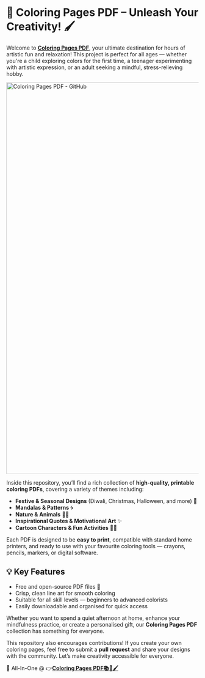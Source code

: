 # 🎨 Coloring Pages PDF – Unleash Your Creativity! 🖌️

Welcome to [**Coloring Pages PDF**](https://bsky.app/profile/coloringpagespdf.bsky.social), your ultimate destination for hours of artistic fun and relaxation! This project is perfect for all ages — whether you're a child exploring colors for the first time, a teenager experimenting with artistic expression, or an adult seeking a mindful, stress-relieving hobby.

<img width="1536" height="1024" alt="Coloring Pages PDF - GitHub" src="https://github.com/user-attachments/assets/3b25a98b-2bec-4568-9b56-3ba86ba8ae22" />


Inside this repository, you’ll find a rich collection of **high-quality, printable coloring PDFs**, covering a variety of themes including:

- **Festive & Seasonal Designs** (Diwali, Christmas, Halloween, and more) 🎉  
- **Mandalas & Patterns** 🌀  
- **Nature & Animals** 🌿🐾  
- **Inspirational Quotes & Motivational Art** ✨  
- **Cartoon Characters & Fun Activities** 🐻🦄  

Each PDF is designed to be **easy to print**, compatible with standard home printers, and ready to use with your favourite coloring tools — crayons, pencils, markers, or digital software.

## 💡 Key Features

- Free and open-source PDF files 📄  
- Crisp, clean line art for smooth coloring  
- Suitable for all skill levels — beginners to advanced colorists  
- Easily downloadable and organised for quick access  

Whether you want to spend a quiet afternoon at home, enhance your mindfulness practice, or create a personalised gift, our **Coloring Pages PDF** collection has something for everyone.

This repository also encourages contributions! If you create your own coloring pages, feel free to submit a **pull request** and share your designs with the community. Let’s make creativity accessible for everyone.

🎯 All-In-One @ 👉[**Coloring Pages PDF📚🎨🖌**](https://bsky.app/profile/coloringpagespdf.bsky.social)
